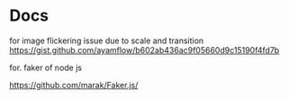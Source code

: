 # Docs
for image flickering issue due to scale and transition
https://gist.github.com/ayamflow/b602ab436ac9f05660d9c15190f4fd7b

for. faker of node js

https://github.com/marak/Faker.js/
